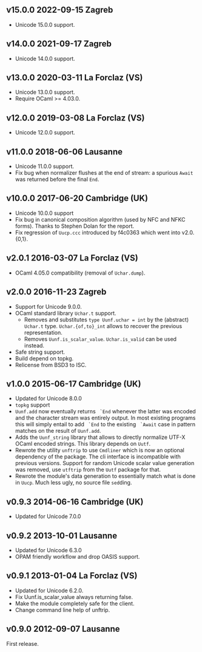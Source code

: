 v15.0.0 2022-09-15 Zagreb
-------------------------

- Unicode 15.0.0 support.

v14.0.0 2021-09-17 Zagreb
-------------------------

- Unicode 14.0.0 support.

v13.0.0 2020-03-11 La Forclaz (VS)
---------------------------------

- Unicode 13.0.0 support.
- Require OCaml >= 4.03.0.

v12.0.0 2019-03-08 La Forclaz (VS)
----------------------------------

- Unicode 12.0.0 support.

v11.0.0 2018-06-06 Lausanne
---------------------------

- Unicode 11.0.0 support.
- Fix bug when normalizer flushes at the end of stream: a spurious
  `Await` was returned before the final `End`.

v10.0.0 2017-06-20 Cambridge (UK)
---------------------------------

- Unicode 10.0.0 support
- Fix bug in canonical composition algorithm (used by NFC and NFKC forms).
  Thanks to Stephen Dolan for the report.
- Fix regression of `Uucp.ccc` introduced by f4c0363 which went into
  v2.0.{0,1}.

v2.0.1 2016-03-07 La Forclaz (VS)
---------------------------------

- OCaml 4.05.0 compatibility (removal of `Uchar.dump`).

v2.0.0 2016-11-23 Zagreb
------------------------

- Support for Unicode 9.0.0.
- OCaml standard library `Uchar.t` support.
  - Removes and substitutes `type Uunf.uchar = int` by the (abstract)
    `Uchar.t` type. `Uchar.{of,to}_int` allows to recover the previous
    representation.
  - Removes `Uunf.is_scalar_value`. `Uchar.is_valid` can be used instead.
- Safe string support.
- Build depend on topkg.
- Relicense from BSD3 to ISC.

v1.0.0 2015-06-17 Cambridge (UK)
--------------------------------

- Updated for Unicode 8.0.0
- `topkg` support
- `Uunf.add` now eventually returns `` `End`` whenever the latter was
  encoded and the character stream was entirely output. In most existing
  programs this will simply entail to add `` `End`` to the existing
  `` `Await`` case in pattern matches on the result of `Uunf.add`.
- Adds the `Uunf_string` library that allows to directly normalize UTF-X
  OCaml encoded strings. This library depends on `Uutf`.
- Rewrote the utility `unftrip` to use `Cmdliner` which is now
  an optional dependency of the package. The cli interface is
  incompatible with previous versions. Support for random
  Unicode scalar value  generation was removed, use `utftrip` from
  the `Uutf` package for that.
- Rewrote the module's data generation to essentially match what is done
  in `Uucp`. Much less ugly, no source file `sed`ding.

v0.9.3 2014-06-16 Cambridge (UK)
--------------------------------

- Updated for Unicode 7.0.0

v0.9.2 2013-10-01 Lausanne
--------------------------

- Updated for Unicode 6.3.0
- OPAM friendly workflow and drop OASIS support.

v0.9.1 2013-01-04 La Forclaz (VS)
---------------------------------

- Updated for Unicode 6.2.0.
- Fix Uunf.is_scalar_value always returning false.
- Make the module completely safe for the client.
- Change command line help of unftrip.

v0.9.0 2012-09-07 Lausanne
--------------------------

First release.
